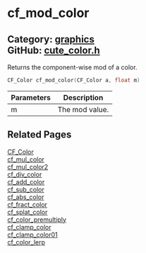 [](../header.md ':include')

# cf_mod_color

Category: [graphics](https://github.com/RandyGaul/cute_framework/blob/master/docs/api_reference?id=graphics)  
GitHub: [cute_color.h](https://github.com/RandyGaul/cute_framework/blob/master/include/cute_color.h)  
---

Returns the component-wise mod of a color.

```cpp
CF_Color cf_mod_color(CF_Color a, float m)
```

Parameters | Description
--- | ---
m | The mod value.

## Related Pages

[CF_Color](https://github.com/RandyGaul/cute_framework/blob/master/docs/graphics/cf_color.md)  
[cf_mul_color](https://github.com/RandyGaul/cute_framework/blob/master/docs/graphics/cf_mul_color.md)  
[cf_mul_color2](https://github.com/RandyGaul/cute_framework/blob/master/docs/graphics/cf_mul_color2.md)  
[cf_div_color](https://github.com/RandyGaul/cute_framework/blob/master/docs/graphics/cf_div_color.md)  
[cf_add_color](https://github.com/RandyGaul/cute_framework/blob/master/docs/graphics/cf_add_color.md)  
[cf_sub_color](https://github.com/RandyGaul/cute_framework/blob/master/docs/graphics/cf_sub_color.md)  
[cf_abs_color](https://github.com/RandyGaul/cute_framework/blob/master/docs/graphics/cf_abs_color.md)  
[cf_fract_color](https://github.com/RandyGaul/cute_framework/blob/master/docs/graphics/cf_fract_color.md)  
[cf_splat_color](https://github.com/RandyGaul/cute_framework/blob/master/docs/graphics/cf_splat_color.md)  
[cf_color_premultiply](https://github.com/RandyGaul/cute_framework/blob/master/docs/graphics/cf_color_premultiply.md)  
[cf_clamp_color](https://github.com/RandyGaul/cute_framework/blob/master/docs/graphics/cf_clamp_color.md)  
[cf_clamp_color01](https://github.com/RandyGaul/cute_framework/blob/master/docs/graphics/cf_clamp_color01.md)  
[cf_color_lerp](https://github.com/RandyGaul/cute_framework/blob/master/docs/graphics/cf_color_lerp.md)  
